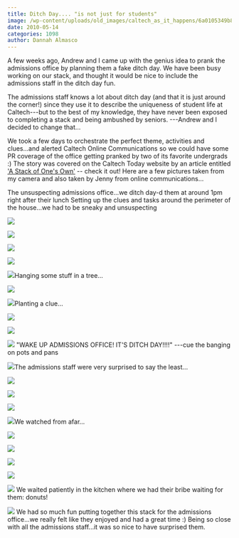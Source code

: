 ```yaml
---
title: Ditch Day.... "is not just for students"
image: /wp-content/uploads/old_images/caltech_as_it_happens/6a0105349b8251970b0133eda154f0970b.jpg
date: 2010-05-14
categories: 1098
author: Dannah Almasco
---
```


A few weeks ago, Andrew and I came up with the genius idea to prank the admissions office by planning them a fake ditch day. We have been busy working on our stack, and thought it would be nice to include the admissions staff in the ditch day fun.

The admissions staff knows a lot about ditch day (and that it is just around the corner!) since they use it to describe the uniqueness of student life at Caltech---but to the best of my knowledge, they have never been exposed to completing a stack and being ambushed by seniors. ---Andrew and I decided to change that...

We took a few days to orchestrate the perfect theme, activities and clues...and alerted Caltech Online Communications so we could have some PR coverage of the office getting pranked by two of its favorite undergrads :)
The story was covered on the Caltech Today website by an article entitled ['A Stack of One's Own'](https://today.caltech.edu/today/story-display.tcl?story_id=44502) -- check it out!
Here are a few pictures taken from my camera and also taken by Jenny from online communications...

The unsuspecting admissions office...we ditch day-d them at around 1pm right after their lunch
Setting up the clues and tasks around the perimeter of the house...we had to be sneaky and unsuspecting

![](/old_images/caltech_as_it_happens/6a0105349b8251970b0133eda18982970b.jpg)

![](/old_images/caltech_as_it_happens/6a0105349b8251970b0133eda1981d970b.jpg)

![](/old_images/caltech_as_it_happens/6a0105349b8251970b0133eda1a3c4970b.jpg)

![](/old_images/caltech_as_it_happens/6a0105349b8251970b013480d4b54d970c.jpg)

![](/old_images/caltech_as_it_happens/6a0105349b8251970b013480d4c3b5970c.jpg)Hanging some stuff in a tree...


![](/old_images/caltech_as_it_happens/6a0105349b8251970b0133eda1d383970b.jpg)

![](/old_images/caltech_as_it_happens/6a0105349b8251970b0133eda1db03970b.jpg)Planting a clue...


![](/old_images/caltech_as_it_happens/6a0105349b8251970b0133eda20180970b.jpg)

![](/old_images/caltech_as_it_happens/6a0105349b8251970b013480d50660970c.jpg)

![](/old_images/caltech_as_it_happens/6a0105349b8251970b013480d63271970c.jpg) "WAKE UP ADMISSIONS OFFICE! IT'S DITCH DAY!!!!" ---cue the banging on pots and pans

![](/old_images/caltech_as_it_happens/6a0105349b8251970b0133eda22f7b970b.jpg)The admissions staff were very surprised to say the least...


![](/old_images/caltech_as_it_happens/6a0105349b8251970b013480d54898970c.jpg)

![](/old_images/caltech_as_it_happens/6a0105349b8251970b0133eda27a8a970b.jpg)

![](/old_images/caltech_as_it_happens/6a0105349b8251970b0133eda2809c970b.jpg)

![](/old_images/caltech_as_it_happens/6a0105349b8251970b013480d565d5970c.jpg)We watched from afar...


![](/old_images/caltech_as_it_happens/6a0105349b8251970b0133eda2d433970b.jpg) 

![](/old_images/caltech_as_it_happens/6a0105349b8251970b0133eda2ea1c970b.jpg)

![](/old_images/caltech_as_it_happens/6a0105349b8251970b013480d5d342970c.jpg)

![](/old_images/caltech_as_it_happens/6a0105349b8251970b0133eda32e88970b.jpg)

![](/old_images/caltech_as_it_happens/6a0105349b8251970b013480d6145d970c.jpg) We waited patiently in the kitchen where we had their bribe waiting for them: donuts!

![](/old_images/caltech_as_it_happens/6a0105349b8251970b0133eda357f0970b.jpg) We had so much fun putting together this stack for the admissions office...we really felt like they enjoyed and had a great time :) Being so close with all the admissions staff...it was so nice to have surprised them.

